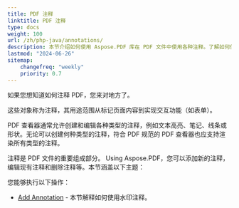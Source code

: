 ```yaml
---
title: PDF 注释
linktitle: PDF 注释
type: docs
weight: 100
url: /zh/php-java/annotations/
description: 本节介绍如何使用 Aspose.PDF 库在 PDF 文件中使用各种注释。了解如何使用 PHP 绘制、打开或添加注释。
lastmod: "2024-06-26"
sitemap:
    changefreq: "weekly"
    priority: 0.7
---
```


如果您想知道如何注释 PDF，您来对地方了。

这些对象称为注释，其用途范围从标记页面内容到实现交互功能（如表单）。

PDF 查看器通常允许创建和编辑各种类型的注释，例如文本高亮、笔记、线条或形状。无论可以创建何种类型的注释，符合 PDF 规范的 PDF 查看器也应支持渲染所有类型的注释。

注释是 PDF 文件的重要组成部分。
 Using Aspose.PDF，您可以添加新的注释，编辑现有注释和删除注释等。本节涵盖以下主题：

您能够执行以下操作：

- [Add Annotation](/pdf/zh/php-java/add-delete-and-get-annotation/) - 本节解释如何使用水印注释。